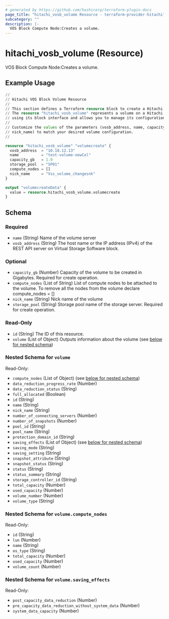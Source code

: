 ```yaml
---
# generated by https://github.com/hashicorp/terraform-plugin-docs
page_title: "hitachi_vosb_volume Resource - terraform-provider-hitachi"
subcategory: ""
description: |-
  VOS Block Compute Node:Creates a volume.
---
```


# hitachi_vosb_volume (Resource)

VOS Block Compute Node:Creates a volume.

## Example Usage

```terraform
//
// Hitachi VOS Block Volume Resource
//
// This section defines a Terraform resource block to create a Hitachi VOS Block volume.
// The resource "hitachi_vosb_volume" represents a volume on a Hitachi VSP One SDS Block (VOSB)
// using its block interface and allows you to manage its configuration using Terraform.
//
// Customize the values of the parameters (vosb_address, name, capacity_gb, storage_pool, compute_nodes,
// nick_name) to match your desired volume configuration.
//

resource "hitachi_vosb_volume" "volumecreate" {
  vosb_address  = "10.10.12.13"
  name          = "test-volume-newCol"
  capacity_gb   = 1.9
  storage_pool  = "SP01"
  compute_nodes = []
  nick_name     = "Vss_volume_changesnk"
}

output "volumecreateData" {
  value = resource.hitachi_vosb_volume.volumecreate
}
```

<!-- schema generated by tfplugindocs -->
## Schema

### Required

- `name` (String) Name of the volume server
- `vosb_address` (String) The host name or the IP address (IPv4) of the REST API server on Virtual Storage Software block.

### Optional

- `capacity_gb` (Number) Capacity of the volume to be created in Gigabytes. Required for create operation.
- `compute_nodes` (List of String) List of compute nodes to be attached to the volume. To remove all the nodes from the volume declare compute_nodes = []
- `nick_name` (String) Nick name of the volume
- `storage_pool` (String) Storage pool name of the storage server. Required for create operation.

### Read-Only

- `id` (String) The ID of this resource.
- `volume` (List of Object) Outputs information about the volume (see [below for nested schema](#nestedatt--volume))

<a id="nestedatt--volume"></a>
### Nested Schema for `volume`

Read-Only:

- `compute_nodes` (List of Object) (see [below for nested schema](#nestedobjatt--volume--compute_nodes))
- `data_reduction_progress_rate` (Number)
- `data_reduction_status` (String)
- `full_allocated` (Boolean)
- `id` (String)
- `name` (String)
- `nick_name` (String)
- `number_of_connecting_servers` (Number)
- `number_of_snapshots` (Number)
- `pool_id` (String)
- `pool_name` (String)
- `protection_domain_id` (String)
- `saving_effects` (List of Object) (see [below for nested schema](#nestedobjatt--volume--saving_effects))
- `saving_mode` (String)
- `saving_setting` (String)
- `snapshot_attribute` (String)
- `snapshot_status` (String)
- `status` (String)
- `status_summary` (String)
- `storage_controller_id` (String)
- `total_capacity` (Number)
- `used_capacity` (Number)
- `volume_number` (Number)
- `volume_type` (String)

<a id="nestedobjatt--volume--compute_nodes"></a>
### Nested Schema for `volume.compute_nodes`

Read-Only:

- `id` (String)
- `lun` (Number)
- `name` (String)
- `os_type` (String)
- `total_capacity` (Number)
- `used_capacity` (Number)
- `volume_count` (Number)


<a id="nestedobjatt--volume--saving_effects"></a>
### Nested Schema for `volume.saving_effects`

Read-Only:

- `post_capacity_data_reduction` (Number)
- `pre_capacity_data_reduction_without_system_data` (Number)
- `system_data_capacity` (Number)
